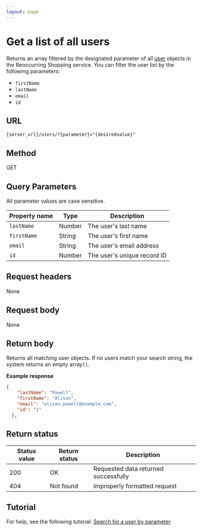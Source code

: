 ```yaml
---
layout: page
---
```

# Get a list of all users

Returns an array filtered by the designated parameter of all [user](users.md) objects in the Reoccurring Shopping service. You can filter the user list by the following parameters:

* `firstName`
* `lastName`
* `email`
* `id`

## URL

```shell
{server_url}/users/?{parameter}="{desiredvalue}"
```

## Method

GET

## Query Parameters

All parameter values are case sensitive.

| Property name | Type | Description |
| ------------- | ----------- | ----------- |
| `lastName` | Number | The user's last name|
| `firstName` | String | The user's first name|
| `email` | String | The user's email address|
| `id` | Number | The user's unique record ID|

## Request headers

None

## Request body

None

## Return body

Returns all matching user objects. If no users match your search string, the system returns an empty array`[]`.

**Example response**

```json
{
    "lastName": "Powell",
    "firstName": "Alison",
    "email": "alison.powell@example.com",
    "id": "1"
  },
```

## Return status

| Status value | Return status | Description |
| ------------- | ----------- | ----------- |
| 200 | OK | Requested data returned successfully |
| 404 | Not found | Improperly formatted request |

## Tutorial

For help, see the following tutorial: [Search for a user by parameter](../tutorial/search_user_parameter.md)
